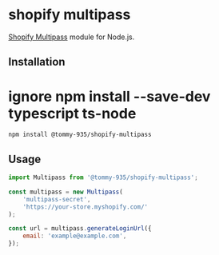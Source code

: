 # shopify multipass

[Shopify Multipass](https://shopify.dev/docs/api/multipass) module for Node.js.

## Installation

# ignore npm install --save-dev typescript ts-node

```
npm install @tommy-935/shopify-multipass
```

## Usage

```js
import Multipass from '@tommy-935/shopify-multipass';

const multipass = new Multipass(
	'multipass-secret',
	'https://your-store.myshopify.com/'
);

const url = multipass.generateLoginUrl({
	email: 'example@example.com',
});
```